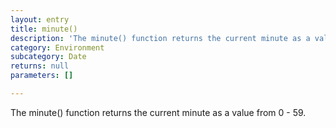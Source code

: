 ```yaml
---
layout: entry
title: minute()
description: 'The minute() function returns the current minute as a value from 0 - 59.'
category: Environment
subcategory: Date
returns: null
parameters: []

---
```

The minute() function returns the current minute as a value from 0 - 59.